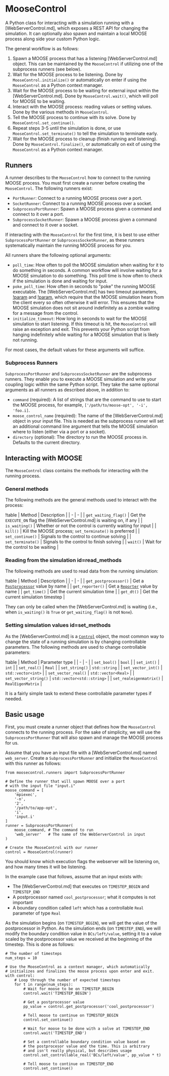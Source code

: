 # MooseControl

A Python class for interacting with a simulation running with a [WebServerControl.md], which exposes a REST API for changing the simulation. It can optionally also spawn and maintain a local MOOSE process along side your custom Python logic.

The general workflow is as follows:

1. Spawn a MOOSE process that has a listening [WebServerControl.md] object. This can be maintained by the `MooseControl` if utilizing one of the subprocess runners (see below).
1. Wait for the MOOSE process to be listening. Done by `MooseControl.initialize()` or automatically on enter if using the `MooseControl` as a Python context manager.
1. Wait for the MOOSE process to be waiting for external input within the [WebServerControl.md]. Done by `MooseControl.wait()`, which will poll for MOOSE to be waiting.
1. Interact with the MOOSE process: reading values or setting values. Done by the various methods in `MooseControl`.
1. Tell the MOOSE process to continue with its solve. Done by `MooseControl.set_continue()`.
1. Repeat steps 3-5 until the simulation is done, or use `MooseControl.set_terminate()` to tell the simulation to terminate early.
1. Wait for the MOOSE process to cleanup (finish running and listening). Done by `MooseControl.finalize()`, or automatically on exit of using the `MooseControl` as a Python context manager.

## Runners

A runner describes to the `MooseControl` how to connect to the running MOOSE process. You must first create a runner before creating the `MooseControl`. The following runners exist:

- `PortRunner`: Connect to a running MOOSE process over a port.
- `SocketRunner`: Connect to a running MOOSE process over a socket.
- `SubprocessPortRunner`: Spawn a MOOSE process given a command and connect to it over a port.
- `SubprocessSocketRunner`: Spawn a MOOSE process given a command and connect to it over a socket.

If interacting with the `MooseControl` for the first time, it is best to use either `SubprocessPortRunner` or `SubprocessSocketRunner`, as these runners systematically maintain the running MOOSE process for you.

All runners share the following optional arguments:

- `poll_time`: How often to poll the MOOSE simulation when waiting for it to do something in seconds. A common workflow will involve waiting for a MOOSE simulation to do something. This poll time is how often to check if the simulation is done and waiting for input.
- `poke_poll_time`: How often in seconds to "poke" the running MOOSE executable. The [WebServerControl.md] has two timeout parameters, [!param](/Controls/WebServerControl/initial_client_timeout) and [!param](/Controls/WebServerControl/client_timeout), which require that the MOOSE simulation hears from the client every so often otherwise it will error. This ensures that the MOOSE simulation does not sit around indefinitely as a zombie waiting for a message from the control.
- `initialize_timeout`: How long in seconds to wait for the MOOSE simulation to start listening. If this timeout is hit, the `MooseControl` will raise an exception and exit. This prevents your Python script from hanging indefinitely while waiting for a MOOSE simulation that is likely not running.

For most cases, the default values for these arguments will suffice.

### Subprocess Runners

`SubprocessPortRunner` and `SubprocessSocketRunner` are the subprocess runners. They enable you to execute a MOOSE simulation and write your coupling logic within the same Python script. They take the same optional arguments as all runners as described above, in addition to:

- `command` (required): A list of strings that are the command to use to start the MOOSE process, for example, `['/path/to/moose-opt', '-i', 'foo.i]`.
- `moose_control_name` (required): The name of the [WebServerControl.md] object in your input file. This is needed as the subprocess runner will set an additional command line argument that tells the MOOSE simulation where to listen (either via a port or a socket).
- `directory` (optional): The directory to run the MOOSE process in. Defaults to the current directory.

## Interacting with MOOSE

The `MooseControl` class contains the methods for interacting with the running process.

### General methods

The following methods are the general methods used to interact with the process:

!table
| Method | Description |
| - | - |
| `get_waiting_flag()` | Get the `EXECUTE_ON` flag the [WebServerControl.md] is waiting on, if any |
| `is_waiting()` | Whether or not the control is currently waiting for input |
| `kill()` | Kill the MOOSE process; `set_terminate()` is preferred |
| `set_continue()` | Signals to the control to continue solving |
| `set_terminate()` | Signals to the control to finish solving |
| `wait()` | Wait for the control to be waiting |

### Reading from the simulation id=read_methods

The following methods are used to read data from the running simulation:

!table
| Method | Description |
| - | - |
| `get_postprocessor()` | Get a [`Postprocessor`](Postprocessors/index.md) value by name |
| `get_reporter()` | Get a [`Reporter`](Reporters/index.md) value by name |
| `get_time()` | Get the current simulation time |
| `get_dt()` | Get the current simulation timestep |

They can only be called when the [WebServerControl.md] is waiting (i.e., when `is_waiting()` is `True` or `get_waiting_flag()` is not `None`).

### Setting simulation values id=set_methods

As the [WebServerControl.md] is a [`Control`](Controls/index.md) object, the most common way to change the state of a running simulation is by changing controllable parameters. The following methods are used to change controllable parameters:

!table
| Method | Parameter type |
| - | - |
| `set_bool()` | `bool` |
| `set_int()` | `int` |
| `set_real()` | `Real` |
| `set_string()` | `std::string` |
| `set_vector_int()` | `std::vector<int>` |
| `set_vector_real()` | `std::vector<Real>` |
| `set_vector_string()` | `std::vector<std::string>` |
| `set_realeigenmatrix()` | `RealEigenMatrix` |

It is a fairly simple task to extend these controllable parameter types if needed.

## Basic usage

First, you must create a runner object that defines how the `MooseControl` connects to the running process. For the sake of simplicity, we will use the `SubprocessPortRunner` that will also spawn and manage the MOOSE process for us.

Assume that you have an input file with a [WebServerControl.md] named `web_server`. Create a `SubprocessPortRunner` and initialize the `MooseControl` with this runner as follows:

```language=python
from moosecontrol.runners import SubprocessPortRunner

# Define the runner that will spawn MOOSE over a port
# with the input file "input.i"
moose_command = [
    'mpiexec',
    '-n',
    '2',
    '/path/to/app-opt',
    'i',
    'input.i'
]
runner = SubprocessPortRunner(
    moose_command, # The command to run
    'web_server'   # The name of the WebServerControl in input
)

# Create the MooseControl with our runner
control = MooseControl(runner)
```

You should know which execution flags the webserver will be listening on, and how many times it will be listening.

In the example case that follows, assume that an input exists with:

- The [WebServerControl.md] that executes on `TIMESTEP_BEGIN` and `TIMESTEP_END`
- A postprocessor named `cool_postprocessor`; what it computes is not important
- A boundary condition called `left` which has a controllable `Real` parameter of type `Real`

As the simulation begins (on `TIMESTEP_BEGIN`), we will get the value of the postprocessor in Python. As the simulation ends (on `TIMESTEP_END`), we will modify the boundary condition value in `BCs/left/value`, setting it to a value scaled by the postprocessor value we received at the beginning of the timestep. This is done as follows:

```language=python
# The number of timesteps
num_steps = 10

# Use the MooseControl as a context manager, which automatically
# initializes and finalizes the moose process upon enter and exit.
with control:
    # Loop through the number of expected timesteps
    for t in range(num_steps):
        # Wait for moose to be on TIMESTEP_BEGIN
        control.wait('TIMESTEP_BEGIN')

        # Get a postprocessor value
        pp_value = control.get_postprocessor('cool_postprocessor')

        # Tell moose to continue on TIMESTEP_BEGIN
        control.set_continue()

        # Wait for moose to be done with a solve at TIMESTEP_END
        control.wait('TIMESTEP_END')

        # Set a controllable boundary condition value based on
        # the postprocesor value and the time. This is arbitrary
        # and isn't really physical, but describes usage
        control.set_controllable_real('BCs/left/value', pp_value * t)

        # Tell moose to continue on TIMESTEP_END
        control.set_continue()
```
